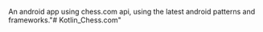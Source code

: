 An android app using chess.com api, using the latest android patterns and frameworks."# Kotlin_Chess.com" 
